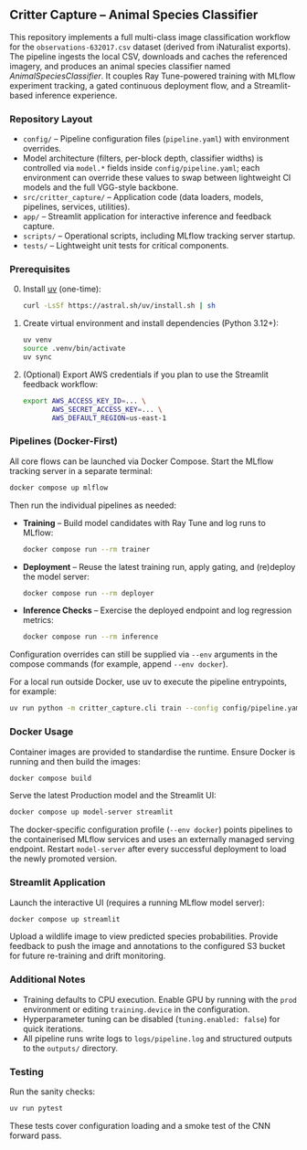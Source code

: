 ## Critter Capture – Animal Species Classifier

This repository implements a full multi-class image classification workflow for the `observations-632017.csv` dataset (derived from iNaturalist exports). The pipeline ingests the local CSV, downloads and caches the referenced imagery, and produces an animal species classifier named *AnimalSpeciesClassifier*. It couples Ray Tune-powered training with MLflow experiment tracking, a gated continuous deployment flow, and a Streamlit-based inference experience.

### Repository Layout

- `config/` – Pipeline configuration files (`pipeline.yaml`) with environment overrides.
- Model architecture (filters, per-block depth, classifier widths) is controlled via `model.*` fields inside `config/pipeline.yaml`; each environment can override these values to swap between lightweight CI models and the full VGG-style backbone.
- `src/critter_capture/` – Application code (data loaders, models, pipelines, services, utilities).
- `app/` – Streamlit application for interactive inference and feedback capture.
- `scripts/` – Operational scripts, including MLflow tracking server startup.
- `tests/` – Lightweight unit tests for critical components.

### Prerequisites

0. Install [uv](https://github.com/astral-sh/uv) (one-time):

   ```bash
   curl -LsSf https://astral.sh/uv/install.sh | sh
   ```

1. Create virtual environment and install dependencies (Python 3.12+):

   ```bash
   uv venv
   source .venv/bin/activate
   uv sync
   ```

2. (Optional) Export AWS credentials if you plan to use the Streamlit feedback workflow:

   ```bash
   export AWS_ACCESS_KEY_ID=... \
          AWS_SECRET_ACCESS_KEY=... \
          AWS_DEFAULT_REGION=us-east-1
   ```

### Pipelines (Docker-First)

All core flows can be launched via Docker Compose. Start the MLflow tracking server in a separate terminal:

```bash
docker compose up mlflow
```

Then run the individual pipelines as needed:

- **Training** – Build model candidates with Ray Tune and log runs to MLflow:

  ```bash
  docker compose run --rm trainer
  ```

- **Deployment** – Reuse the latest training run, apply gating, and (re)deploy the model server:

  ```bash
  docker compose run --rm deployer
  ```

- **Inference Checks** – Exercise the deployed endpoint and log regression metrics:

  ```bash
  docker compose run --rm inference
  ```

Configuration overrides can still be supplied via `--env` arguments in the compose commands (for example, append `--env docker`).

For a local run outside Docker, use uv to execute the pipeline entrypoints, for example:

```bash
uv run python -m critter_capture.cli train --config config/pipeline.yaml --env local
```

### Docker Usage

Container images are provided to standardise the runtime. Ensure Docker is running and then build the images:

```bash
docker compose build
```

Serve the latest Production model and the Streamlit UI:

```bash
docker compose up model-server streamlit
```

The docker-specific configuration profile (`--env docker`) points pipelines to the containerised MLflow services and uses an externally managed serving endpoint. Restart `model-server` after every successful deployment to load the newly promoted version.

### Streamlit Application

Launch the interactive UI (requires a running MLflow model server):

```bash
docker compose up streamlit
```

Upload a wildlife image to view predicted species probabilities. Provide feedback to push the image and annotations to the configured S3 bucket for future re-training and drift monitoring.

### Additional Notes

- Training defaults to CPU execution. Enable GPU by running with the `prod` environment or editing `training.device` in the configuration.
- Hyperparameter tuning can be disabled (`tuning.enabled: false`) for quick iterations.
- All pipeline runs write logs to `logs/pipeline.log` and structured outputs to the `outputs/` directory.

### Testing

Run the sanity checks:

```bash
uv run pytest
```

These tests cover configuration loading and a smoke test of the CNN forward pass.
